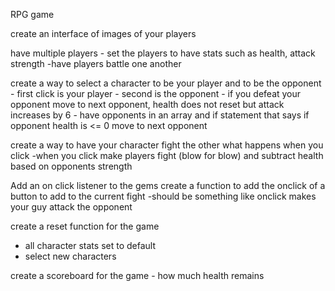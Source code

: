 RPG game

create an interface of images of your players


have multiple players 
    - set the players to have stats such as health, attack strength
	-have players battle one another

create a way to select a character to be your player and to be the opponent
	- first click is your player
	- second is the opponent
		- if you defeat your opponent move to next opponent, health does not reset but attack increases by 6
		- have opponents in an array and if statement that says if opponent health is <= 0 move to next opponent

create a way to have your character fight the other
    	what happens when you click
		  -when you click make players fight (blow for blow) and subtract health based on opponents strength
    	
Add an on click listener to the gems
create a function to add the onclick of a button to add to the current fight
  -should be something like onclick makes your guy attack the opponent


 create a reset function for the game
  - all character stats set to default
  - select new characters

 create a scoreboard for the game
 	- how much health remains

 

 

